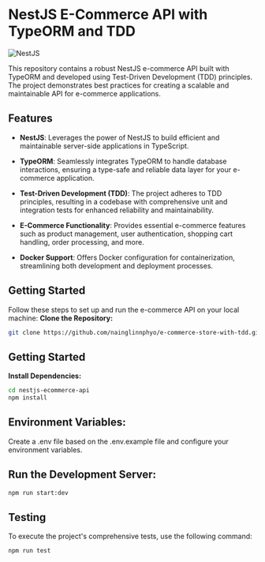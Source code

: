 # NestJS E-Commerce API with TypeORM and TDD

![NestJS](https://nestjs.com/img/logo_text.svg)

This repository contains a robust NestJS e-commerce API built with TypeORM and developed using Test-Driven Development (TDD) principles. The project demonstrates best practices for creating a scalable and maintainable API for e-commerce applications.

## Features

- **NestJS**: Leverages the power of NestJS to build efficient and maintainable server-side applications in TypeScript.

- **TypeORM**: Seamlessly integrates TypeORM to handle database interactions, ensuring a type-safe and reliable data layer for your e-commerce application.

- **Test-Driven Development (TDD)**: The project adheres to TDD principles, resulting in a codebase with comprehensive unit and integration tests for enhanced reliability and maintainability.

- **E-Commerce Functionality**: Provides essential e-commerce features such as product management, user authentication, shopping cart handling, order processing, and more.

- **Docker Support**: Offers Docker configuration for containerization, streamlining both development and deployment processes.

## Getting Started

Follow these steps to set up and run the e-commerce API on your local machine:
**Clone the Repository:**
   ```bash
   git clone https://github.com/nainglinnphyo/e-commerce-store-with-tdd.git
   ```

## Getting Started

**Install Dependencies:**
```bash
cd nestjs-ecommerce-api
npm install
```

## Environment Variables:

Create a .env file based on the .env.example file and configure your environment variables.

## Run the Development Server:

```bash
npm run start:dev
```
## Testing

To execute the project's comprehensive tests, use the following command:
```bash
npm run test
